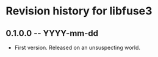 # Revision history for libfuse3

## 0.1.0.0 -- YYYY-mm-dd

* First version. Released on an unsuspecting world.
